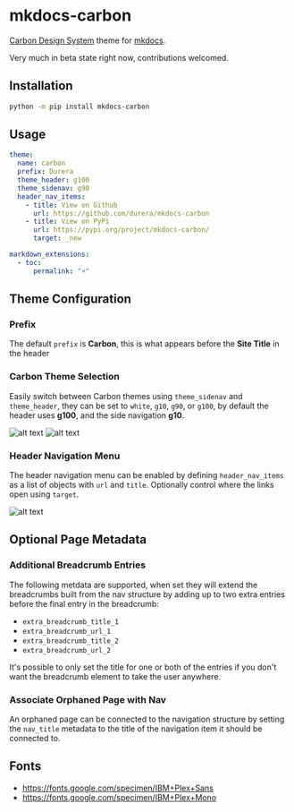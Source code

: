 mkdocs-carbon
===============================================================================
[Carbon Design System](https://github.com/carbon-design-system/carbon) theme for [mkdocs](https://github.com/mkdocs/mkdocs).

Very much in beta state right now, contributions welcomed.

Installation
-------------------------------------------------------------------------------

```bash
python -m pip install mkdocs-carbon
```


Usage
-------------------------------------------------------------------------------
```yaml
theme:
  name: carbon
  prefix: Durera
  theme_header: g100
  theme_sidenav: g90
  header_nav_items:
    - title: View on Github
      url: https://github.com/durera/mkdocs-carbon
    - title: View on PyPi
      url: https://pypi.org/project/mkdocs-carbon/
      target: _new

markdown_extensions:
  - toc:
      permalink: "¤"
```

Theme Configuration
-------------------------------------------------------------------------------
### Prefix
The default `prefix` is **Carbon**, this is what appears before the **Site Title** in the header

### Carbon Theme Selection
Easily switch between Carbon themes using `theme_sidenav` and `theme_header`, they can be set to `white`, `g10`, `g90`, or `g100`, by default the header uses **g100**, and the side navigation **g10**.

![alt text](docs/images/themes-1.png)
![alt text](docs/images/themes-2.png)

### Header Navigation Menu
The header navigation menu can be enabled by defining `header_nav_items` as a list of objects with `url` and `title`.  Optionally control where the links open using `target`.

![alt text](docs/images/header-nav-items.png)

Optional Page Metadata
-------------------------------------------------------------------------------
### Additional Breadcrumb Entries
The following metdata are supported, when set they will extend the breadcrumbs built from the nav structure by adding up to two extra entries before the final entry in the breadcrumb:

- `extra_breadcrumb_title_1`
- `extra_breadcrumb_url_1`
- `extra_breadcrumb_title_2`
- `extra_breadcrumb_url_2`

It's possible to only set the title for one or both of the entries if you don't want the breadcrumb element to take the user anywhere.

### Associate Orphaned Page with Nav
An orphaned page can be connected to the navigation structure by setting the `nav_title` metadata to the title of the navigation item it should be connected to.


Fonts
-------------------------------------------------------------------------------
- https://fonts.google.com/specimen/IBM+Plex+Sans
- https://fonts.google.com/specimen/IBM+Plex+Mono
